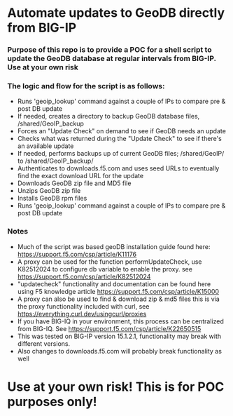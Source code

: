 # Automate updates to GeoDB directly from BIG-IP

### Purpose of this repo is to provide a POC for a shell script to update the GeoDB database at regular intervals from BIG-IP. Use at your own risk


### The logic and flow for the script is as follows:

* Runs 'geoip_lookup' command against a couple of IPs to compare pre & post DB update
* If needed, creates a directory to backup GeoDB database files, /shared/GeoIP_backup
* Forces an "Update Check" on demand to see if GeoDB needs an update
* Checks what was returned during the "Update Check" to see if there's an available update
* If needed, performs backups up of current GeoDB files; /shared/GeoIP/ to /shared/GeoIP_backup/
* Authenticates to downloads.f5.com and uses seed URLs to eventually find the exact download URL for the update
* Downloads GeoDB zip file and MD5 file
* Unzips GeoDB zip file
* Installs GeoDB rpm files
* Runs 'geoip_lookup' command against a couple of IPs to compare pre & post DB update


### Notes

* Much of the script was based geoDB installation guide found here: https://support.f5.com/csp/article/K11176
* A proxy can be used for the function performUpdateCheck, use K82512024 to configure db variable to enable the proxy. see https://support.f5.com/csp/article/K82512024
* "updatecheck" functionality and documentation can be found here using F5 knowledge article https://support.f5.com/csp/article/K15000
* A proxy can also be used to find & download zip & md5 files this is via the proxy functionality included with curl, see https://everything.curl.dev/usingcurl/proxies
* If you have BIG-IQ in your environment, this process can be centralized from BIG-IQ. See https://support.f5.com/csp/article/K22650515
* This was tested on BIG-IP version 15.1.2.1, functionality may break with different versions.
* Also changes to downloads.f5.com will probably break functionality as well


# Use at your own risk! This is for POC purposes only!

